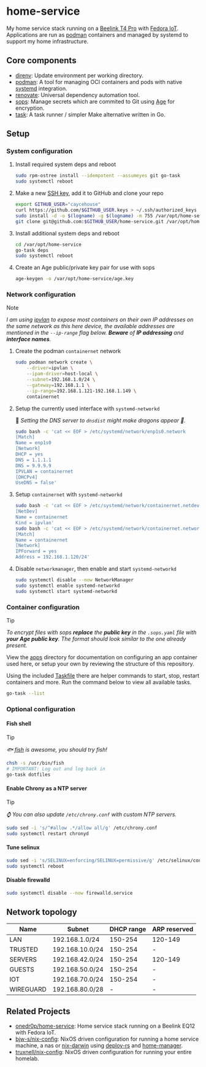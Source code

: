 # home-service

My home service stack running on a [Beelink T4 Pro](https://a.co/d/ghXhMAe) with [Fedora IoT](https://fedoraproject.org/iot/). Applications are run as [podman](https://github.com/containers/podman) containers and managed by systemd to support my home infrastructure.

## Core components

- [direnv](https://github.com/direnv/direnv): Update environment per working directory.
- [podman](https://github.com/containers/podman): A tool for managing OCI containers and pods with native [systemd](https://docs.podman.io/en/latest/markdown/podman-systemd.unit.5.html) integration.
- [renovate](https://github.com/renovatebot/renovate): Universal dependency automation tool.
- [sops](https://github.com/getsops/sops): Manage secrets which are commited to Git using [Age](https://github.com/FiloSottile/age) for encryption.
- [task](https://github.com/go-task/task): A task runner / simpler Make alternative written in Go.

## Setup

### System configuration

1. Install required system deps and reboot

    ```sh
    sudo rpm-ostree install --idempotent --assumeyes git go-task
    sudo systemctl reboot
    ```

2. Make a new [SSH key](https://docs.github.com/en/authentication/connecting-to-github-with-ssh/generating-a-new-ssh-key-and-adding-it-to-the-ssh-agent), add it to GitHub and clone your repo

    ```sh
    export GITHUB_USER="caycehouse"
    curl https://github.com/$GITHUB_USER.keys > ~/.ssh/authorized_keys
    sudo install -d -o $(logname) -g $(logname) -m 755 /var/opt/home-service
    git clone git@github.com:$GITHUB_USER/home-service.git /var/opt/home-service/.
    ```

3. Install additional system deps and reboot

    ```sh
    cd /var/opt/home-service
    go-task deps
    sudo systemctl reboot
    ```

4. Create an Age public/private key pair for use with sops

    ```sh
    age-keygen -o /var/opt/home-service/age.key
    ```

### Network configuration

> [!NOTE]
> _I am using [ipvlan](https://docs.docker.com/network/drivers/ipvlan) to expose most containers on their own IP addresses on the same network as this here device, the available addresses are mentioned in the `--ip-range` flag below. **Beware** of **IP addressing** and **interface names**._

1. Create the podman `containernet` network

    ```sh
    sudo podman network create \
        --driver=ipvlan \
        --ipam-driver=host-local \
        --subnet=192.168.1.0/24 \
        --gateway=192.168.1.1 \
        --ip-range=192.168.1.121-192.168.1.149 \
        containernet
    ```

2. Setup the currently used interface with `systemd-networkd`

    📍 _Setting the DNS server to `dnsdist` might make dragons appear 🐉._

    ```sh
    sudo bash -c 'cat << EOF > /etc/systemd/network/enp1s0.network
    [Match]
    Name = enp1s0
    [Network]
    DHCP = yes
    DNS = 1.1.1.1
    DNS = 9.9.9.9
    IPVLAN = containernet
    [DHCPv4]
    UseDNS = false'
    ```

3. Setup `containernet` with `systemd-networkd`

    ```sh
    sudo bash -c 'cat << EOF > /etc/systemd/network/containernet.netdev
    [NetDev]
    Name = containernet
    Kind = ipvlan'
    sudo bash -c 'cat << EOF > /etc/systemd/network/containernet.network
    [Match]
    Name = containernet
    [Network]
    IPForward = yes
    Address = 192.168.1.120/24'
    ```

4. Disable `networkmanager`, then enable and start `systemd-networkd`

    ```sh
    sudo systemctl disable --now NetworkManager
    sudo systemctl enable systemd-networkd
    sudo systemctl start systemd-networkd
    ```

### Container configuration

> [!TIP]
> _To encrypt files with sops **replace** the **public key** in the `.sops.yaml` file with **your Age public key**. The format should look similar to the one already present._

View the [apps](./apps) directory for documentation on configuring an app container used here, or setup your own by reviewing the structure of this repository.

Using the included [Taskfile](./Taskfile.yaml) there are helper commands to start, stop, restart containers and more. Run the command below to view all available tasks.

```sh
go-task --list
```

### Optional configuration

#### Fish shell

> [!TIP]
> _🐟 [fish](https://fishshell.com/) is awesome, you should try fish!_

```sh
chsh -s /usr/bin/fish
# IMPORTANT: Log out and log back in
go-task dotfiles
```

#### Enable Chrony as a NTP server

> [!TIP]
> _⌚ You can also update `/etc/chrony.conf` with custom NTP servers._

```sh
sudo sed -i 's/^#allow .*/allow all/g' /etc/chrony.conf
sudo systemctl restart chronyd
```

#### Tune selinux

```sh
sudo sed -i 's/SELINUX=enforcing/SELINUX=permissive/g' /etc/selinux/config
sudo systemctl reboot
```

#### Disable firewalld

```sh
sudo systemctl disable --now firewalld.service
```

## Network topology

| Name      | Subnet          | DHCP range | ARP reserved |
|-----------|-----------------|------------|--------------|
| LAN       | 192.168.1.0/24  | 150-254    | 120-149      |
| TRUSTED   | 192.168.10.0/24 | 150-254    | -            |
| SERVERS   | 192.168.42.0/24 | 150-254    | 120-149      |
| GUESTS    | 192.168.50.0/24 | 150-254    | -            |
| IOT       | 192.168.70.0/24 | 150-254    | -            |
| WIREGUARD | 192.168.80.0/28 | -          | -            |

## Related Projects

- [onedr0p/home-service](https://github.com/onedr0p/home-service): Home service stack running on a Beelink EQ12 with Fedora IoT.
- [bjw-s/nix-config](https://github.com/bjw-s/nix-config/): NixOS driven configuration for running a home service machine, a nas or [nix-darwin](https://github.com/LnL7/nix-darwin) using [deploy-rs](https://github.com/serokell/deploy-rs) and [home-manager](https://github.com/nix-community/home-manager).
- [truxnell/nix-config](https://github.com/truxnell/nix-config): NixOS driven configuration for running your entire homelab.
